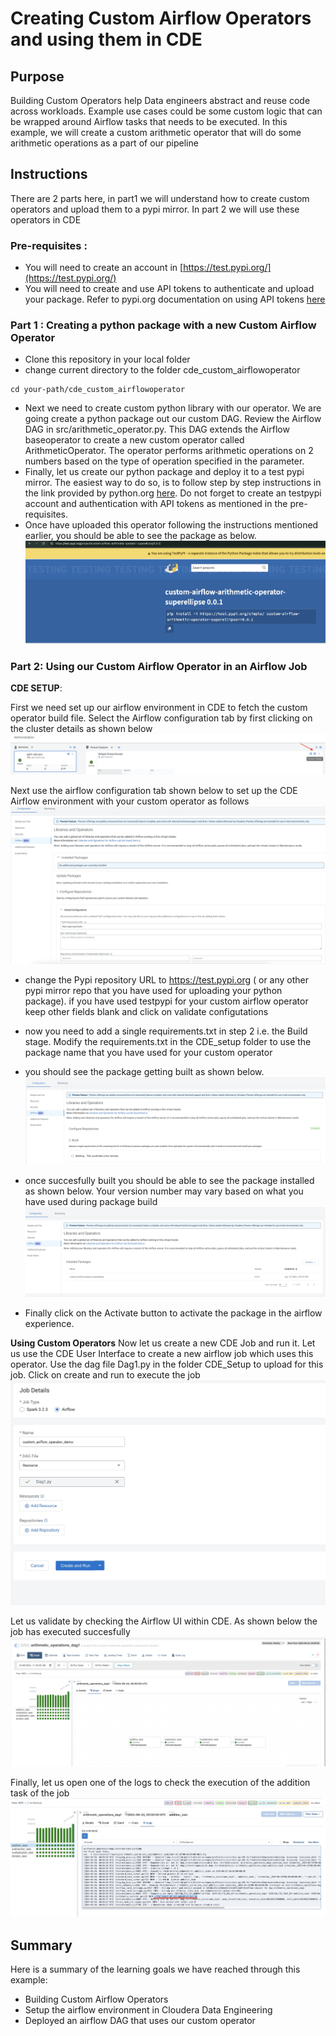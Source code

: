 # Creating Custom Airflow Operators and using them in CDE 
## Purpose
Building Custom Operators help Data engineers abstract and reuse code across workloads. Example use cases could be some custom logic that can be wrapped around Airflow tasks that needs to be executed. In this example, we will create a custom arithmetic operator that will do some arithmetic operations as a part of our pipeline

## Instructions
There are 2 parts here, in part1 we will understand how to create custom operators and upload them to a pypi mirror. In part 2 we will use these operators in CDE 
### Pre-requisites : 
- You will need to create an account in [https://test.pypi.org/](https://test.pypi.org/)
- You will need to create and use API tokens to authenticate and upload your package. Refer to pypi.org documentation on using API tokens [here](https://test.pypi.org/help/#apitoken)
### Part 1 : Creating a python package with a new Custom Airflow Operator
- Clone this repository in your local folder
- change current directory to the folder cde_custom_airflowoperator 
``` 
cd your-path/cde_custom_airflowoperator  
``` 

-  Next we need to create custom python library with our operator. We are going create a python package out our custom DAG. Review the Airflow DAG in src/arithmetic_operator.py. This DAG extends the Airflow baseoperator to create a new custom operator called ArithmeticOperator. The operator performs arithmetic operations on 2 numbers based on the type of operation specified in the parameter.
- Finally, let us create our python package and deploy it to a test pypi mirror. The easiest way to do so, is to follow step by step instructions in the link provided by python.org [here](!https://packaging.python.org/en/latest/tutorials/packaging-projects/). Do not forget to create an testpypi account and authentication with API tokens as mentioned in the pre-requisites. 
- Once have uploaded this operator following the instructions mentioned earlier, you should be able to see the package as below. 
![Package Upload](./images/package_upload.jpg)

### Part 2: Using our Custom Airflow Operator in an Airflow Job

**CDE SETUP**:

First we need set up our airflow environment in CDE to fetch the custom operator build file. Select the Airflow configuration tab by first clicking on the cluster details as shown below
![cluster details](./images/CDE_airflow_config.png)

Next use the airflow configuration tab shown below to set up the CDE Airflow environment with your custom operator as follows
![airflow environment](./images/airflow_env.jpg)
- change the Pypi repository URL to https://test.pypi.org ( or any other pypi mirror repo that you have used for uploading your python package). if you have used testpypi for your custom airflow operator keep other fields blank and click on validate configutations
- now you need to add a single requirements.txt in step 2 i.e. the Build stage. Modify the requirements.txt in the CDE_setup folder to use the package name that you have used for your custom operator
- you should see the package getting built as shown below.
![build airflow](./images/building_airflow_cde.jpg)
- once succesfully built you should be able to see the package installed as shown below. Your version number may vary based on what you have used during package build
![package installed](./images/installed_packages.jpg)

- Finally click on the Activate button to activate the package in the airflow experience. 

**Using Custom Operators**
Now let us create a new CDE Job and run it. Let us use the CDE User Interface to create a new airflow job which uses this operator. Use the dag file Dag1.py in the folder CDE_Setup to upload for this job. Click on create and run to execute the job
![cde airflow job](./images/cde_airflow_job_create.jpg)

Let us validate by checking the Airflow UI within CDE. As shown below the job has executed succesfully
![job execution](./images/airflow_ui.jpg)

Finally,  let us open one of the logs to check the execution of the addition task of the job 
![job execution](./images/arithmetic_operation.jpg)
## Summary
Here is a summary of the learning goals we have reached through this example: 
- Building Custom Airflow Operators
- Setup the airflow environment in Cloudera Data Engineering
- Deployed an airflow DAG that uses our custom operator
